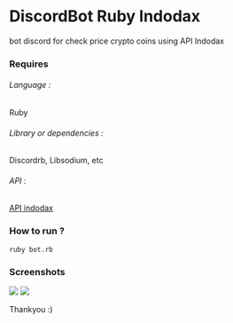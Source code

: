 # DiscordBot Ruby Indodax

bot discord for check price crypto coins using API Indodax

### Requires
###### Language :
Ruby
###### Library or dependencies :
Discordrb, Libsodium, etc
###### API :
[API indodax](https://indodax.com/downloads/BITCOINCOID-API-DOCUMENTATION.pdf)

### How to run ?
`ruby bot.rb`

### Screenshots 
![](https://i.imgur.com/dK3GPmA.jpg)
![](https://i.imgur.com/CcmKTzT.jpg)

Thankyou :)
